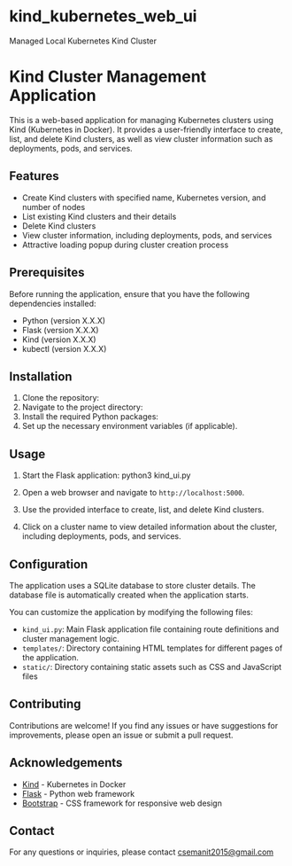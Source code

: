 # kind_kubernetes_web_ui
Managed Local Kubernetes Kind Cluster

# Kind Cluster Management Application

This is a web-based application for managing Kubernetes clusters using Kind (Kubernetes in Docker). It provides a user-friendly interface to create, list, and delete Kind clusters, as well as view cluster information such as deployments, pods, and services.

## Features

- Create Kind clusters with specified name, Kubernetes version, and number of nodes
- List existing Kind clusters and their details
- Delete Kind clusters
- View cluster information, including deployments, pods, and services
- Attractive loading popup during cluster creation process

## Prerequisites

Before running the application, ensure that you have the following dependencies installed:

- Python (version X.X.X)
- Flask (version X.X.X)
- Kind (version X.X.X)
- kubectl (version X.X.X)

## Installation

1. Clone the repository:
2. Navigate to the project directory:
3. Install the required Python packages:
4. Set up the necessary environment variables (if applicable).

## Usage

1. Start the Flask application:
python3 kind_ui.py
2. Open a web browser and navigate to `http://localhost:5000`.

3. Use the provided interface to create, list, and delete Kind clusters.

4. Click on a cluster name to view detailed information about the cluster, including deployments, pods, and services.

## Configuration

The application uses a SQLite database to store cluster details. The database file is automatically created when the application starts.

You can customize the application by modifying the following files:

- `kind_ui.py`: Main Flask application file containing route definitions and cluster management logic.
- `templates/`: Directory containing HTML templates for different pages of the application.
- `static/`: Directory containing static assets such as CSS and JavaScript files <furture scope>

## Contributing

Contributions are welcome! If you find any issues or have suggestions for improvements, please open an issue or submit a pull request.


## Acknowledgements

- [Kind](https://kind.sigs.k8s.io/) - Kubernetes in Docker
- [Flask](https://flask.palletsprojects.com/) - Python web framework
- [Bootstrap](https://getbootstrap.com/) - CSS framework for responsive web design

## Contact

For any questions or inquiries, please contact csemanit2015@gmail.com

